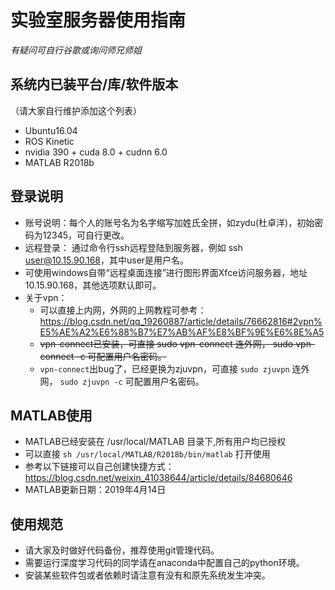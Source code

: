 # 实验室服务器使用指南

*有疑问可自行谷歌或询问师兄师姐*

## 系统内已装平台/库/软件版本

（请大家自行维护添加这个列表）

- Ubuntu16.04
- ROS Kinetic
- nvidia 390 + cuda 8.0 + cudnn 6.0
- MATLAB R2018b

## 登录说明

- 账号说明：每个人的账号名为名字缩写加姓氏全拼，如zydu(杜卓洋)，初始密码为12345，可自行更改。
- 远程登录： 通过命令行ssh远程登陆到服务器，例如 ssh user@10.15.90.168，其中user是用户名。
- 可使用windows自带“远程桌面连接”进行图形界面Xfce访问服务器，地址10.15.90.168，其他选项默认即可。
- 关于vpn：
    - 可以直接上内网，外网的上网教程可参考：https://blog.csdn.net/qq_19260887/article/details/76662816#2vpn%E5%AE%A2%E6%88%B7%E7%AB%AF%E8%BF%9E%E6%8E%A5
    - ~~vpn-connect已安装，可直接 sudo vpn-connect 连外网， sudo vpn-connect -c 可配置用户名密码。~~
    - `vpn-connect`出bug了，已经更换为zjuvpn，可直接 `sudo zjuvpn` 连外网， `sudo zjuvpn -c` 可配置用户名密码。

## MATLAB使用
- MATLAB已经安装在 /usr/local/MATLAB 目录下,所有用户均已授权  
- 可以直接 `sh /usr/local/MATLAB/R2018b/bin/matlab` 打开使用  
- 参考以下链接可以自己创建快捷方式：https://blog.csdn.net/weixin_41038644/article/details/84680646  
- MATLAB更新日期：2019年4月14日

## 使用规范

- 请大家及时做好代码备份，推荐使用git管理代码。
- 需要运行深度学习代码的同学请在anaconda中配置自己的python环境。
- 安装某些软件包或者依赖时请注意有没有和原先系统发生冲突。

